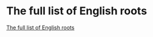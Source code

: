 # The full list of English roots

[The full list of English roots](https://github.com/WithEnglishWeCan/generated-english-roots-list)
